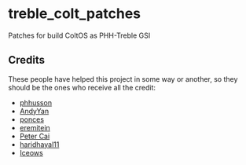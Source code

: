 # treble_colt_patches
Patches for build ColtOS as PHH-Treble GSI

## Credits
These people have helped this project in some way or another, so they should be the ones who receive all the credit:
- [phhusson](https://github.com/phhusson)
- [AndyYan](https://github.com/AndyCGYan)
- [ponces](https://github.com/ponces)
- [eremitein](https://github.com/eremitein)
- [Peter Cai](https://github.com/PeterCxy)
- [haridhayal11](https://github.com/haridhayal11)
- [Iceows](https://github.com/Iceows)
